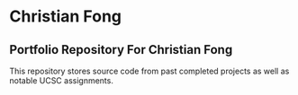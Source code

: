 # Christian Fong

## Portfolio Repository For Christian Fong

This repository stores source code from past completed projects as well as notable UCSC assignments. 
